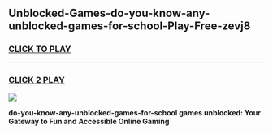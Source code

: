 
## Unblocked-Games-do-you-know-any-unblocked-games-for-school-Play-Free-zevj8
<h3>
<a href="https://premium76.site?title=do-you-know-any-unblocked-games-for-school&ref=23A">CLICK TO PLAY</a></h3>
<hr>

<h3>
<a href="https://premium76.site?title=do-you-know-any-unblocked-games-for-school&ref=23A">CLICK 2 PLAY</a>
  
</h3>

<a href="https://premium76.site?title=do-you-know-any-unblocked-games-for-school&ref=23A"><img src="https://clearcache.store/games.png"></a>


**do-you-know-any-unblocked-games-for-school games unblocked: Your Gateway to Fun and Accessible Online Gaming**
